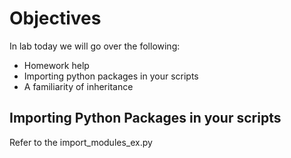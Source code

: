 # Objectives 

In lab today we will go over the following:
- Homework help
- Importing python packages in your scripts
- A familiarity of inheritance 



## Importing Python Packages in your scripts
Refer to the import_modules_ex.py


